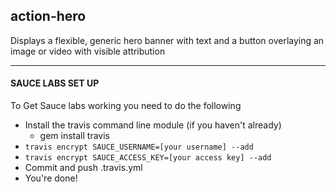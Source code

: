 ## action-hero


Displays a flexible, generic hero banner with text and a button overlaying an image or video with visible attribution

---


#### SAUCE LABS SET UP

To Get Sauce labs working you need to do the following

- Install the travis command line module (if you haven't already)
    - gem install travis
- `travis encrypt SAUCE_USERNAME=[your username] --add`
- `travis encrypt SAUCE_ACCESS_KEY=[your access key] --add`
- Commit and push .travis.yml
- You're done!

